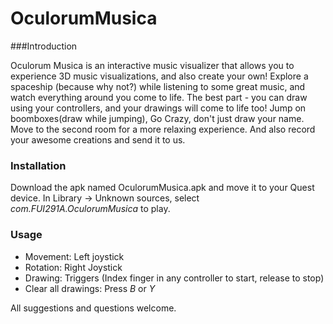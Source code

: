 # OculorumMusica
###Introduction

Oculorum Musica is an interactive music visualizer that allows you to experience 3D music visualizations, and also create your own! Explore a spaceship (because why not?) while listening to some great music, and watch everything around you come to life. The best part - you can draw using your controllers, and your drawings will come to life too!
Jump on boomboxes(draw while jumping), Go Crazy, don't just draw your name.
Move to the second room for a more relaxing experience.
And also record your awesome creations and send it to us.

### Installation

Download the apk named OculorumMusica.apk and move it to your Quest device.
In Library -> Unknown sources, select _com.FUI291A.OculorumMusica_ to play.

### Usage

- Movement: Left joystick
- Rotation: Right Joystick
- Drawing: Triggers (Index finger in any controller to start, release to stop)
- Clear all drawings: Press _B_ or _Y_


All suggestions and questions welcome.
